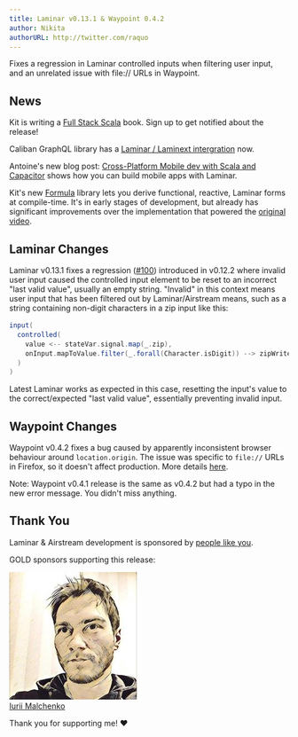 ```yaml
---
title: Laminar v0.13.1 & Waypoint 0.4.2
author: Nikita
authorURL: http://twitter.com/raquo
---
```


Fixes a regression in Laminar controlled inputs when filtering user input, and an unrelated issue with file:// URLs in Waypoint.

<!--truncate-->


## News

Kit is writing a [Full Stack Scala](http://book.scala.lol/announcement) book. Sign up to get notified about the release!

Caliban GraphQL library has a [Laminar / Laminext intergration](https://ghostdogpr.github.io/caliban/docs/client.html#laminext-integration) now.

Antoine's new blog post: [Cross-Platform Mobile dev with Scala and Capacitor](https://medium.com/geekculture/cross-platform-mobile-dev-with-scala-and-capacitor-54e69b62b50c) shows how you can build mobile apps with Laminar.

Kit's new [Formula](https://github.com/kitlangton/formula) library lets you derive functional, reactive, Laminar forms at compile-time. It's in early stages of development, but already has significant improvements over the implementation that powered the [original video](https://www.youtube.com/watch?v=JHriftPO62I).


## Laminar Changes

Laminar v0.13.1 fixes a regression ([#100](https://github.com/raquo/Laminar/issues/100)) introduced in v0.12.2 where invalid user input caused the controlled input element to be reset to an incorrect "last valid value", usually an empty string. "Invalid" in this context means user input that has been filtered out by Laminar/Airstream means, such as a string containing non-digit characters in a zip input like this:

```scala
input(
  controlled(
    value <-- stateVar.signal.map(_.zip),
    onInput.mapToValue.filter(_.forall(Character.isDigit)) --> zipWriter
  )
)
```

Latest Laminar works as expected in this case, resetting the input's value to the correct/expected "last valid value", essentially preventing invalid input.


## Waypoint Changes

Waypoint v0.4.2 fixes a bug caused by apparently inconsistent browser behaviour around `location.origin`. The issue was specific to `file://` URLs in Firefox, so it doesn't affect production. More details [here](https://github.com/raquo/Waypoint#firefox-and-file-urls).

Note: Waypoint v0.4.1 release is the same as v0.4.2 but had a typo in the new error message. You didn't miss anything.


## Thank You

Laminar & Airstream development is sponsored by [people like you](https://github.com/sponsors/raquo).

GOLD sponsors supporting this release:

<div class="-sponsorsList">
  <div class="-sponsor">
    <img class="-logo x-rounded" src="/img/sponsors/yurique.jpg" alt="" />
    <div class="-text">
      <div class="-name"><a href="https://github.com/yurique">Iurii Malchenko</a></div>
    </div>
  </div>
</div>

Thank you for supporting me! ❤️


